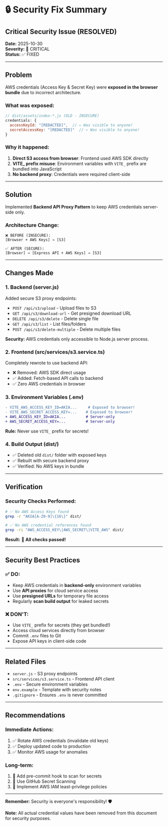 # 🔒 Security Fix Summary

## Critical Security Issue (RESOLVED)

**Date:** 2025-10-30  
**Severity:** 🔴 CRITICAL  
**Status:** ✅ FIXED

---

## Problem

AWS credentials (Access Key & Secret Key) were **exposed in the browser bundle** due to incorrect architecture.

### What was exposed:

```javascript
// dist/assets/index-*.js (OLD - INSECURE)
credentials: {
  accessKeyId: "[REDACTED]",  // ← Was visible to anyone!
  secretAccessKey: "[REDACTED]"  // ← Was visible to anyone!
}
```

### Why it happened:

1. **Direct S3 access from browser**: Frontend used AWS SDK directly
2. **VITE_ prefix misuse**: Environment variables with `VITE_` prefix are bundled into JavaScript
3. **No backend proxy**: Credentials were required client-side

---

## Solution

Implemented **Backend API Proxy Pattern** to keep AWS credentials server-side only.

### Architecture Change:

```
❌ BEFORE (INSECURE):
[Browser + AWS Keys] → [S3]

✅ AFTER (SECURE):
[Browser] → [Express API + AWS Keys] → [S3]
```

---

## Changes Made

### 1. Backend (server.js)

Added secure S3 proxy endpoints:

- `POST /api/s3/upload` - Upload files to S3
- `GET /api/s3/download-url` - Get presigned download URL
- `DELETE /api/s3/delete` - Delete single file
- `GET /api/s3/list` - List files/folders
- `POST /api/s3/delete-multiple` - Delete multiple files

**Security:** AWS credentials only accessible to Node.js server process.

### 2. Frontend (src/services/s3.service.ts)

Completely rewrote to use backend API:

- ❌ Removed: AWS SDK direct usage
- ✅ Added: Fetch-based API calls to backend
- ✅ Zero AWS credentials in browser

### 3. Environment Variables (.env)

```diff
- VITE_AWS_ACCESS_KEY_ID=AKIA...     # Exposed to browser!
- VITE_AWS_SECRET_ACCESS_KEY=...    # Exposed to browser!
+ AWS_ACCESS_KEY_ID=AKIA...         # Server-only
+ AWS_SECRET_ACCESS_KEY=...         # Server-only
```

**Rule:** Never use `VITE_` prefix for secrets!

### 4. Build Output (dist/)

- ✅ Deleted old `dist/` folder with exposed keys
- ✅ Rebuilt with secure backend proxy
- ✅ Verified: No AWS keys in bundle

---

## Verification

### Security Checks Performed:

```bash
# ✅ No AWS Access Keys found
grep -r "AKIA[A-Z0-9]\{16\}" dist/

# ✅ No AWS credential references found
grep -ri "AWS_ACCESS_KEY\|AWS_SECRET\|VITE_AWS" dist/
```

**Result:** 🎉 **All checks passed!**

---

## Security Best Practices

### ✅ DO:

- Keep AWS credentials in **backend-only** environment variables
- Use **API proxies** for cloud service access
- Use **presigned URLs** for temporary file access
- Regularly **scan build output** for leaked secrets

### ❌ DON'T:

- Use `VITE_` prefix for secrets (they get bundled!)
- Access cloud services directly from browser
- Commit `.env` files to Git
- Expose API keys in client-side code

---

## Related Files

- `server.js` - S3 proxy endpoints
- `src/services/s3.service.ts` - Frontend API client
- `.env` - Secure environment variables
- `env.example` - Template with security notes
- `.gitignore` - Ensures `.env` is never committed

---

## Recommendations

### Immediate Actions:

1. ✅ Rotate AWS credentials (invalidate old keys)
2. ✅ Deploy updated code to production
3. ✅ Monitor AWS usage for anomalies

### Long-term:

1. 📝 Add pre-commit hook to scan for secrets
2. 🤖 Use GitHub Secret Scanning
3. 🔐 Implement AWS IAM least-privilege policies

---

**Remember:** Security is everyone's responsibility! 🛡️

**Note:** All actual credential values have been removed from this document for security purposes.

